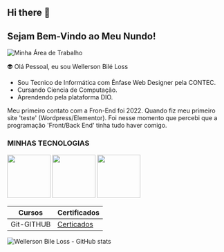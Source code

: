 ## Hi there 👋


## Sejam Bem-Vindo ao Meu Nundo!

![Minha Área de Trabalho](https://apexensino.com.br/wp-content/uploads/2020/06/aprender-a-programar.png)<br>


:alien: Olá Pessoal, eu sou Wellerson Bilé Loss

- Sou Tecnico de Informática com Ênfase Web Designer pela CONTEC. 
- Cursando Ciencia de Computação.
- Aprendendo pela plataforma DIO.

Meu primeiro contato com a Fron-End foi 2022. Quando fiz meu primeiro site 'teste' (Wordpress/Elementor). Foi nesse momento que percebi que a programação 'Front/Back End' tinha tudo haver comigo.

### MINHAS TECNOLOGIAS


<img src="https://www.svgrepo.com/show/452228/html-5.svg" width="100px">
<img src="https://img.icons8.com/?size=100&id=12599&format=png&color=000000" width="100px">
<img src="https://img.icons8.com/?size=100&id=20906&format=png&color=000000" width="100px">

|  Cursos   | Certificados |
|-----|-----|
| Git-GITHUB|  [Certicados](http://)  |


![Wellerson Bile Loss - GitHub stats](https://github-readme-stats.vercel.app/api?username=wellerson-abl&show_icons=true&theme=dracula)

<!--
**Wellerson-ABL/WELLERSON-ABL** is a ✨ _special_ ✨ repository because its `README.md` (this file) appears on your GitHub profile.

Here are some ideas to get you started:

- 🔭 I’m currently working on ...
- 🌱 I’m currently learning ...
- 👯 I’m looking to collaborate on ...
- 🤔 I’m looking for help with ...
- 💬 Ask me about ...
- 📫 How to reach me: ...
- 😄 Pronouns: ...
- ⚡ Fun fact: ...
-->
